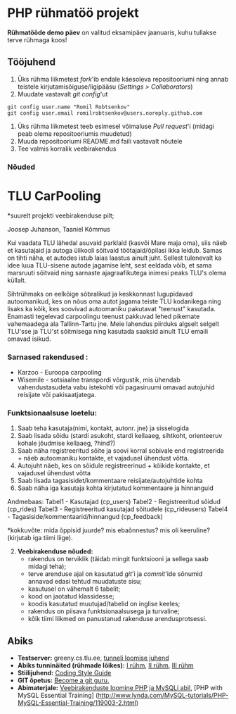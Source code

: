# PHP rühmatöö projekt
**Rühmatööde demo päev** on valitud eksamipäev jaanuaris, kuhu tullakse terve rühmaga koos!

## Tööjuhend
1. Üks rühma liikmetest _fork_'ib endale käesoleva repositooriumi ning annab teistele kirjutamisõiguse/ligipääsu (_Settings > Collaborators_)
1. Muudate vastavalt _git config_'ut
```
git config user.name "Romil Robtsenkov"
git config user.email romilrobtsenkov@users.noreply.github.com
```
1. Üks rühma liikmetest teeb esimesel võimaluse _Pull request_'i (midagi peab olema repositooriumis muudetud)
1. Muuda repositooriumi README.md faili vastavalt nõutele
1. Tee valmis korralik veebirakendus

### Nõuded
# TLU CarPooling

*suurelt projekti veebirakenduse pilt;

Joosep Juhanson, Taaniel Kõmmus

Kui vaadata TLU lähedal asuvaid parklaid (kasvõi Mare maja oma), siis näeb et kasutajaid ja
autoga ülikooli sõitvaid töötajaid/õpilasi ikka leidub.
Samas on tihti näha, et autodes istub laias laastus ainult juht.
Sellest tulenevalt ka idee luua TLU-sisene autode jagamise leht, sest eeldada võib,
et sama marsruuti sõitvaid ning sarnaste ajagraafikutega inimesi peaks TLU's olema küllalt.


Sihtrühmaks on eelkõige sõbralikud ja keskkonnast lugupidavad autoomanikud, kes on nõus
oma autot jagama teiste TLU kodanikega ning lisaks ka kõik, kes soovivad autoomaniku
pakutavat "teenust" kasutada.
Enamasti tegelevad carpoolingu teenust pakkuvad lehed pikemate vahemaadega ala Tallinn-Tartu jne.
Meie lahendus piirduks algselt selgelt TLU'sse ja TLU'st sõitmisega ning kasutada saaksid ainult
TLU emaili omavad isikud.

### Sarnased rakendused :
  * Karzoo - Euroopa carpooling
  * Wisemile - sotsiaalne transpordi võrgustik, mis ühendab vahendustasudeta vabu istekohti või pagasiruumi
  omavad autojuhid reisijate või pakisaatjatega.

### Funktsionaalsuse loetelu:
1. Saab teha kasutaja(nimi, kontakt, autonr. jne) ja sisselogida
2. Saab lisada sõidu (stardi asukoht, stardi kellaaeg, sihtkoht, orienteeruv kohale jõudmise kellaaeg, ?hind?)
3. Saab näha registreeritud sõite ja soovi korral sobivale end registreerida + näeb autoomaniku kontakte, et vajadusel ühendust võtta.
4. Autojuht näeb, kes on sõidule registreerinud + kõikide kontakte, et vajadusel ühendust võtta
5. Saab lisada tagasisidet/kommentaare reisijate/autojuhtide kohta
6. Saab näha iga kasutaja kohta kirjutatud kommentaare ja hinnanguid

Andmebaas:
Tabel1 - Kasutajad (cp_users)
Tabel2 - Registreeritud sõidud (cp_rides)
Tabel3 - Registreeritud kasutajad sõitudele (cp_rideusers)
Tabel4 - Tagasiside/kommentaarid/hinnangud (cp_feedback)


*kokkuvõte: mida õppisid juurde? mis ebaõnnestus? mis oli keeruline? (kirjutab iga tiimi liige).

2. **Veebirakenduse nõuded:**
    * rakendus on terviklik (täidab mingit funktsiooni ja sellega saab midagi teha);
    * terve arenduse ajal on kasutatud _git_'i ja _commit_'ide sõnumid annavad edasi tehtud muudatuste sisu;
    * kasutusel on vähemalt 6 tabelit;
    * kood on jaotatud klassidesse;
    * koodis kasutatud muutujad/tabelid on inglise keeles;
    * rakendus on piisava funktsionaalsusega ja turvaline;
    * kõik tiimi liikmed on panustanud rakenduse arendusprotsessi.

## Abiks
* **Testserver:** greeny.cs.tlu.ee, [tunneli loomise juhend](http://minitorn.tlu.ee/~jaagup/kool/java/kursused/09/veebipr/naited/greenytunnel/greenytunnel.pdf)
* **Abiks tunninäited (rühmade lõikes):** [I rühm](https://github.com/veebiprogrammeerimine-2016s?utf8=%E2%9C%93&query=-I-ruhm), [II rühm](https://github.com/veebiprogrammeerimine-2016s?utf8=%E2%9C%93&query=-II-ruhm), [III rühm](https://github.com/veebiprogrammeerimine-2016s?utf8=%E2%9C%93&query=-III-ruhm)
* **Stiilijuhend:** [Coding Style Guide](http://www.php-fig.org/psr/psr-2/)
* **GIT õpetus:** [Become a git guru.](https://www.atlassian.com/git/tutorials/)
* **Abimaterjale:** [Veebirakenduste loomine PHP ja MySQLi abil](http://minitorn.tlu.ee/~jaagup/kool/java/loeng/veebipr/veebipr1.pdf), [PHP with MySQL Essential Training] (http://www.lynda.com/MySQL-tutorials/PHP-MySQL-Essential-Training/119003-2.html)
